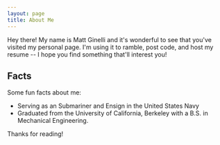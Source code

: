 ```yaml
---
layout: page
title: About Me
---
```


<p class="message">
  Hey there! My name is Matt Ginelli and it's wonderful to see that you've visited my personal page. I'm using it to ramble, post code, and host my resume -- I hope you find something that'll interest you!
</p>


## Facts

Some fun facts about me:

* Serving as an Submariner and Ensign in the United States Navy
* Graduated from the University of California, Berkeley with a B.S. in Mechanical Engineering.

Thanks for reading!
